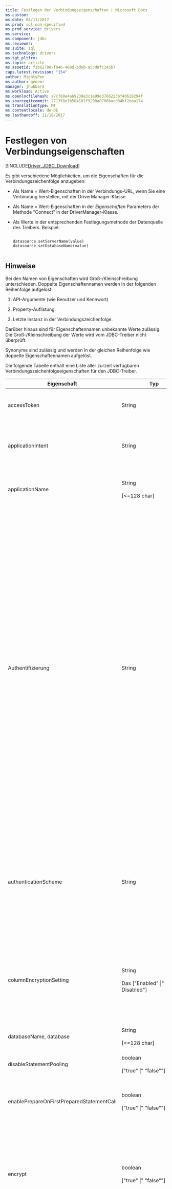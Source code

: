 ```yaml
---
title: Festlegen der Verbindungseigenschaften | Microsoft Docs
ms.custom: 
ms.date: 04/11/2017
ms.prod: sql-non-specified
ms.prod_service: drivers
ms.service: 
ms.component: jdbc
ms.reviewer: 
ms.suite: sql
ms.technology: drivers
ms.tgt_pltfrm: 
ms.topic: article
ms.assetid: f1b62700-f046-488d-bd6b-a5cd8fc345b7
caps.latest.revision: "154"
author: MightyPen
ms.author: genemi
manager: jhubbard
ms.workload: Active
ms.openlocfilehash: a7c789e4a69230e3c1e99e3766223bf40628294f
ms.sourcegitcommit: 2713f8e7b504101f9298a0706bacd84bf2eaa174
ms.translationtype: MT
ms.contentlocale: de-DE
ms.lasthandoff: 11/18/2017
---
```

# <a name="setting-the-connection-properties"></a>Festlegen von Verbindungseigenschaften
[!INCLUDE[Driver_JDBC_Download](../../includes/driver_jdbc_download.md)]

  Es gibt verschiedene Möglichkeiten, um die Eigenschaften für die Verbindungszeichenfolge anzugeben:  
  
-   Als Name = Wert-Eigenschaften in der Verbindungs-URL, wenn Sie eine Verbindung herstellen, mit der DriverManager-Klasse.  
  
-   Als Name = Wert-Eigenschaften in der *Eigenschaften* Parameters der Methode "Connect" in der DriverManager-Klasse.  
  
-   Als Werte in der entsprechenden Festlegungsmethode der Datenquelle des Treibers. Beispiel:  
  
    ```  
  
    datasource.setServerName(value)  
    datasource.setDatabaseName(value)  
  
    ```  
  
## <a name="remarks"></a>Hinweise  
 Bei den Namen von Eigenschaften wird Groß-/Kleinschreibung unterschieden. Doppelte Eigenschaftennamen werden in der folgenden Reihenfolge aufgelöst:  
  
1.  API-Argumente (wie Benutzer und Kennwort)  
  
2.  Property-Auflistung.  
  
3.  Letzte Instanz in der Verbindungszeichenfolge.  
  
 Darüber hinaus sind für Eigenschaftennamen unbekannte Werte zulässig. Die Groß-/Kleinschreibung der Werte wird vom JDBC-Treiber nicht überprüft.  
  
 Synonyme sind zulässig und werden in der gleichen Reihenfolge wie doppelte Eigenschaftennamen aufgelöst.  
  
 Die folgende Tabelle enthält eine Liste aller zurzeit verfügbaren Verbindungszeichenfolgeeigenschaften für den JDBC-Treiber.  
  
|Eigenschaft|Typ|Standardwert|Description|  
|--------------|----------|-------------|-----------------|  
|accessToken|String|NULL|Verwenden Sie diese Eigenschaft wird für die Verbindung mit einer SQL-Datenbank mithilfe eines Zugriffstokens. **AccessToken** können nicht mithilfe der Verbindungs-URL festgelegt werden.|  
|applicationIntent|String|ReadWrite|Deklariert den Arbeitsauslastungstyp der Anwendung beim Herstellen einer Verbindung mit einem Server. Mögliche Werte sind **ReadOnly** und **ReadWrite**. Weitere Informationen finden Sie unter [JDBC Driver-Unterstützung für hohe Verfügbarkeit, Wiederherstellung im Notfall](../../connect/jdbc/jdbc-driver-support-for-high-availability-disaster-recovery.md).|  
|applicationName|String<br /><br /> [<=128 char]|NULL|Der Anwendungsname bzw. "[!INCLUDE[jdbcNoVersion](../../includes/jdbcnoversion_md.md)]", wenn kein Name angegeben ist. Identifiziert die jeweilige Anwendung in verschiedenen [!INCLUDE[ssNoVersion](../../includes/ssnoversion_md.md)] -profilerstellungs- und Protokollierungstools.|  
|Authentifizierung|String|"NotSpecified"|Ab Microsoft JDBC Driver 6.0 für SQL Server, gibt dieser optionalen Eigenschaft an, welche SQL-Authentifizierungsmethode für Verbindung. Mögliche Werte sind **ActiveDirectoryIntegrated**, **ActiveDirectoryPassword**, **SqlPassword** und der standardmäßige **"NotSpecified"**.<br /><br /> Verwendung **ActiveDirectoryIntegrated** für die Verbindung mit einer SQL-Datenbank mithilfe der integrierten Windows-Authentifizierung.<br /><br /> Verwendung **ActiveDirectoryPassword** für die Verbindung mit einer SQL-Datenbank mit einem Azure AD-Prinzipalnamen und dem Kennwort.<br /><br /> Verwendung **SqlPassword** zur Verbindung mit einer SQL Server mit **Benutzername**/**Benutzer** und **Kennwort** Eigenschaften.<br /><br /> Verwendung **"NotSpecified"** Wenn keines dieser zwei Authentifizierungsmethoden erforderlich ist.<br /><br /> **Wichtig:** wenn Authentifizierung auf ActiveDirectoryIntegrated festgelegt ist, müssen die folgenden zwei Bibliotheken installiert werden: **SQLJDBC_AUTH. DLL** (verfügbar in der JDBC-Treiber-Paket) und Azure Active Directory-Authentifizierungsbibliothek für SQL Server (**ADALSQL. DLL**) ist in mehreren Sprachen verfügbar (x X86- und amd64) aus dem Downloadcenter unter [Microsoft Active Directory-Authentifizierungsbibliothek für Microsoft SQL Server](https://www.microsoft.com/en-us/download/details.aspx?id=48742). Der JDBC-Treiber unterstützt nur Version **1.0.2028.318 und höher** für die ADALSQL. DLL.<br /><br /> **Hinweis:** Wenn Authentifizierungseigenschaft ist festgelegt auf einen beliebigen Wert außer **"NotSpecified"**, verwendet der Treiber standardmäßig Secure Sockets Layer (SSL)-Verschlüsselung.<br /><br /> Informationen zum Konfigurieren von Azure Active Directory-Authentifizierung finden Sie auf [Herstellen einer Verbindung mit SQL-Datenbank durch Verwenden von Azure Active Directory-Authentifizierung](https://azure.microsoft.com/en-us/documentation/articles/sql-database-aad-authentication/).|  
|authenticationScheme|String|"NativeAuthentication"|Gibt an, welche Art der integrierten Sicherheit die Anwendung verwendet werden soll. Mögliche Werte sind **Java Kerberos** und der standardmäßige **NativeAuthentication**.<br /><br /> Bei Verwendung **AuthenticationScheme = Java Kerberos**, müssen Sie den vollqualifizierten Domänennamen (FQDN) angeben, der **ServerName** oder **ServerSpn** Eigenschaft. Andernfalls tritt ein Fehler auf (Server in Kerberos-Datenbank nicht gefunden).<br /><br /> Weitere Informationen zur Verwendung von **AuthenticationScheme**, finden Sie unter [mithilfe von integrierten Kerberos-Authentifizierung zum Herstellen einer Verbindung mit SQL Server](../../connect/jdbc/using-kerberos-integrated-authentication-to-connect-to-sql-server.md).|  
|columnEncryptionSetting|String<br /><br /> Das ["Enabled" &#124;" Disabled"]|Disabled|Legen Sie auf "Enabled" immer verschlüsselt (AE) Funktion Anfang mit Microsoft JDBC Driver 6.0 für SQL Server verwenden. Wenn AE aktiviert ist, werden vertrauliche Daten, die in verschlüsselten Datenbank-Spalten in SQL Server gespeichert sind, vom JDBC-Treiber transparent verschlüsselt und entschlüsselt.<br /><br /> Finden Sie unter [Using Always Encrypted mit dem JDBC-Treiber](../../connect/jdbc/using-always-encrypted-with-the-jdbc-driver.md) Weitere Details.<br /><br /> **Hinweis:** Always Encrypted ist mit SQL Server 2016 oder höher verfügbar.|  
|databaseName, database|String<br /><br /> [<=128 char]|NULL|Der Name der Datenbank, zu der eine Verbindung hergestellt werden soll. Ohne Angabe wird eine Verbindung zur Standarddatenbank erstellt.|  
|disableStatementPooling|boolean<br /><br /> ["true" &#124;" "false""]|true|Zurzeit wird lediglich der Wert "true" unterstützt. Wenn diese Eigenschaft auf "false" festgelegt wird, wird eine Ausnahme ausgegeben.|  
|enablePrepareOnFirstPreparedStatementCall|boolean<br /><br /> ["true" &#124;" "false""]|false|Wenn die erste Ausführung einer vorbereiteten Anweisung Sp_executesql aufrufen und eine Anweisung nicht vorbereitet werden, sobald die zweite Ausführung erfolgt, wird Sp_prepexec aufrufen und einem vorbereiteten Anweisungshandle tatsächlich setup wird diese Konfiguration auf "false" festgelegt ist.|
|encrypt|boolean<br /><br /> ["true" &#124;" "false""]|false|Legen Sie auf "true", um anzugeben, dass die [!INCLUDE[ssNoVersion](../../includes/ssnoversion_md.md)] für alle Daten, die zwischen dem Client und dem Server gesendet werden, wenn der Server ein Zertifikat installiert ist Secure Sockets Layer (SSL)-Verschlüsselung verwendet. Der Standardwert ist "false".<br /><br /> Ab Microsoft JDBC Driver 6.0 für SQL Server können Sie eine neue Verbindung die Einstellung "Authentifizierung", die SSL-Verschlüsselung in der Standardeinstellung verwendet besteht. Weitere Informationen finden Sie unter der Eigenschaft "Authentifizierung".|  
|failoverPartner|String|NULL|Der Name des Failoverservers, der in einer Datenbankspiegelungskonfiguration verwendet wird. Diese Eigenschaft wird bei einem Ausfall der Anfangsverbindung mit dem Prinzipalserver verwendet. Nachdem die Anfangsverbindung hergestellt wurde, wird diese Eigenschaft ignoriert. Diese Eigenschaft muss zusammen mit der databaseName-Eigenschaft verwendet werden.<br /><br /> **Hinweis:** der Treiber unterstützt nicht die Portnummer des Server-Instanz für die failoverpartnerinstanz als Teil der FailoverPartner-Eigenschaft in der Verbindungszeichenfolge angeben. Die Eigenschaften serverName, instanceName und portNumber der Prinzipalserverinstanz und die failoverPartner-Eigenschaft der Failoverpartnerinstanz können nicht in der gleichen Verbindungszeichenfolge angegeben werden.<br /><br /> Wenn Sie den Namen eines virtuellen Netzwerks im Angeben der **Server** Connection-Eigenschaft, können keine Datenbankspiegeln. Finden Sie unter [JDBC Driver-Unterstützung für hohe Verfügbarkeit, Wiederherstellung im Notfall](../../connect/jdbc/jdbc-driver-support-for-high-availability-disaster-recovery.md) für Weitere Informationen.|  
|FIPS|boolescher Wert ["" true "/" false ""]|"false"|Diese Eigenschaft sollte sein, für die Fips JVM aktiviert **"true"**.|
|fipsProvider|String|NULL|FIPS-Anbieter in JVM konfiguriert. Z. b. BCFIPS oder SunPKCS11 NSS.|
|gsscredential|org.ietf.jgss.GSSCredential|NULL|Ab Microsoft JDBC Driver 6.2 für SQL Server, können Anmeldeinformationen des Benutzers für die eingeschränkte Kerberos-Delegierung verwendet werden in dieser Eigenschaft übergeben werden. <BR/>Dies sollte verwendet werden, mit **"IntegratedSecurity"** als **"true"** und **Java Kerberos** **Authenticationscheme**.|
|hostNameInCertificate|String|NULL|Der Hostname, bei der Überprüfung verwendet werden die [!INCLUDE[ssNoVersion](../../includes/ssnoversion_md.md)] SSL-Zertifikat.<br /><br /> Wenn die HostNameInCertificate-Eigenschaft nicht angegeben oder auf Null gesetzt, wird die [!INCLUDE[jdbcNoVersion](../../includes/jdbcnoversion_md.md)] verwendet die **ServerName** -Eigenschaftenwert der Verbindungs-URL als Hostnamen zum Überprüfen der [!INCLUDE[ssNoVersion](../../includes/ssnoversion_md.md)] SSL-Zertifikat.<br /><br /> **Hinweis:** diese Eigenschaft wird verwendet, in Kombination mit der **verschlüsseln**/**Authentifizierung** Eigenschaften und die **"TrustServerCertificate"**Eigenschaft. Diese Eigenschaft wirkt sich auf die zertifikatsüberprüfung, wenn die Verbindung Secure Sockets Layer (SSL)-Verschlüsselung verwendet und die **"TrustServerCertificate"** auf "False" festgelegt ist. Stellen Sie sicher, dass den an übergebenen Wert **HostNameInCertificate** entspricht genau der allgemeine Name (CN) oder DNS-Namen in den Antragstellernamen alternativen (SAN) in das Serverzertifikat für eine SSL-Verbindung erfolgreich hergestellt werden kann. Weitere Informationen finden Sie unter [Grundlegendes zur SSL-Unterstützung](../../connect/jdbc/understanding-ssl-support.md).|  
|INSTANCENAME|String<br /><br /> [<=128 char]|NULL|Die [!INCLUDE[ssNoVersion](../../includes/ssnoversion_md.md)] Instanznamen für die Verbindung. Ohne Angabe wird eine Verbindung mit der Standardinstanz erstellt. Wenn "instanceName" und "port" angegeben werden, finden Sie nützliche Informationen in den Hinweisen für "port".<br /><br /> Wenn Sie den Namen eines virtuellen Netzwerks in angeben der **Server** Connection-Eigenschaft, können keine **InstanceName** Connection-Eigenschaft. Finden Sie unter [JDBC Driver-Unterstützung für hohe Verfügbarkeit, Wiederherstellung im Notfall](../../connect/jdbc/jdbc-driver-support-for-high-availability-disaster-recovery.md) für Weitere Informationen.|  
|integratedSecurity|boolean<br /><br /> ["true" &#124;" "false""]|false|Legen Sie auf "true", um anzugeben, dass die Windows-Anmeldeinformationen verwendeten [!INCLUDE[ssNoVersion](../../includes/ssnoversion_md.md)] auf Windows-Betriebssystemen. Wenn diese Eigenschaft auf "true" gesetzt ist, sucht der JDBC-Treiber im Cache für Anmeldeinformationen des lokalen Computers die Anmeldeinformationen, die bei der Anmeldung beim Computer oder Netzwerk angegeben wurden.<br /><br /> Klicken Sie auf "True" festgelegt ist (mit **Authenticationscheme = Java Kerberos**), um anzugeben, dass die Kerberos-Anmeldeinformationen verwendeten [!INCLUDE[ssNoVersion](../../includes/ssnoversion_md.md)]. Weitere Informationen zur Kerberos-Authentifizierung finden Sie unter [mithilfe von integrierten Kerberos-Authentifizierung zum Herstellen einer Verbindung mit SQL Server](../../connect/jdbc/using-kerberos-integrated-authentication-to-connect-to-sql-server.md). <br /><br /> Ist diese Eigenschaft auf "false" gesetzt, müssen Benutzername und Kennwort angegeben werden.| 
|jaasConfigurationName|String|SQLJDBCDriver|Ab Microsoft JDBC Driver 6.2 für SQL Server, kann jede Verbindung mit SQL Server eine eigenen Datei JAAS Login Configuration Kerberos-Verbindung hergestellt haben. Name der Anmeldung Konfigurationsdatei kann über diese Eigenschaft übergeben werden. <BR/> Standardmäßig legt Treiber Eigenschaft `useDefaultCcache = true` für IBM-JVMs und `useTicketCache = true` für andere JVMs.|
|keyStoreAuthentication|String|NULL| Ab Microsoft JDBC Driver 6.0 für SQL Server können diese Eigenschaft identifiziert welche Schlüsselspeicher nahtlos für die Verbindung mit Always Encrypted einrichten und einen Authentifizierungsmechanismus zur Authentifizierung beim Schlüsselspeicher bestimmt. Microsoft JDBC Driver 6.0 für SQL Server unterstützt das Festlegen von der Java-Schlüsselspeicher nahtlos mit dieser Eigenschaft, die für die Sie festlegen müssen "**KeyStoreAuthentication = JavaKeyStorePassword**". Beachten Sie, dass zur Verwendung dieser Eigenschaft Sie auch festlegen müssen der **KeyStoreLocation** und **KeyStoreSecret** Eigenschaften für die Java-Schlüsselspeicher. <br/><br/>Weitere Informationen finden Sie auf [Using Always Encrypted mit dem JDBC-Treiber](https://msdn.microsoft.com/library/mt591987%28v=sql.110%29.aspx?f=255&MSPPError=-2147217396). 
|keyStoreLocation|String|NULL|Wenn **KeyStoreAuthentication = JavaKeyStorePassword**, **KeyStoreLocation** Eigenschaft identifiziert den Pfad zur Java Keystore-Datei, die speichert den spaltenhauptschlüssel mit Always Encrypted verwendet werden soll Daten. Beachten Sie, dass der Pfad den Dateinamen Keystore enthalten muss.<br/><br/>Weitere Informationen finden Sie auf [Using Always Encrypted mit dem JDBC-Treiber](https://msdn.microsoft.com/library/mt591987%28v=sql.110%29.aspx?f=255&MSPPError=-2147217396).
|keyStoreSecret|String|NULL|Wenn **KeyStoreAuthentication = JavaKeyStorePassword**, **KeyStoreSecret** Eigenschaft identifiziert, das Kennwort für den Schlüsselspeicher als auch für den Schlüssel verwendet. Beachten Sie, dass für die Verwendung von Java-Schlüsselspeicher Keystore und das Kennwort für den Schlüssel identisch sein müssen.<br/><br/>Weitere Informationen finden Sie auf [Using Always Encrypted mit dem JDBC-Treiber](https://msdn.microsoft.com/library/mt591987%28v=sql.110%29.aspx?f=255&MSPPError=-2147217396).
|lastUpdateCount|boolean<br /><br /> ["true" &#124;" "false""]|true|Wenn der Wert dieser Eigenschaft auf "true" gesetzt ist, wird nur die letzte Updatezählung einer SQL-Anweisungen zurückgegeben, die an den Server übergeben wurde. Die Eigenschaft kann in einzelnen SELECT-, INSERT- oder DELETE-Anweisungen verwendet werden, wenn zusätzliche Updatezählungen von Servertriggern ignoriert werden sollen. Wenn diese Eigenschaft auf "false" gesetzt ist, werden alle Updatezählungen zurückgegeben, einschließlich der von Servertriggern.<br /><br /> **Hinweis:** diese Eigenschaft gilt nur, wenn er mit dient der [ExecuteUpdate](../../connect/jdbc/reference/executeupdate-method-sqlserverstatement.md) Methoden. Alle anderen führen Methoden Return alle Ergebnisse und updatezählungen. Diese Eigenschaft betrifft nur Updatezählungen, die von Servertriggern zurückgegeben werden. Sie betrifft keine Resultsets oder Fehler, die Folge der Ausführung eines Triggers sind.|  
|lockTimeout|int|-1|Die Wartezeit in Millisekunden, bevor die Datenbank ein Sperrtimeout meldet. Standardmäßig wird unendlich lang gewartet. Wird dieser Wert angegeben, wird er als Standardwert für alle Anweisungen der Verbindung verwendet. Beachten Sie, dass **Statement.setQueryTimeout()** kann verwendet werden, um das Timeout für bestimmte Anweisungen festzulegen. Der Wert kann auch 0 sein (keine Wartezeit).|  
|loginTimeout|int [0..65535]|15|Die Wartezeit in Sekunden, bevor der Treiber bei einem Verbindungsfehler ein Timeout meldet. Mit dem Wert 0 wird angegeben, dass das Timeout das Standardsystemtimeout ist, das standardmäßig auf 15 Sekunden festgelegt ist. Ein Wert ungleich 0 gibt die Wartezeit in Sekunden an, bevor der Treiber bei einem Verbindungsfehler ein Timeout meldet.<br /><br /> Wenn Sie den Namen eines virtuellen Netzwerks im Angeben der **Server** Connection-Eigenschaft, Sie sollten einen Timeoutwert von mindestens drei Minuten damit ausreichend Zeit für die Herstellung einer erfolgreich angeben. Finden Sie unter [JDBC Driver-Unterstützung für hohe Verfügbarkeit, Wiederherstellung im Notfall](../../connect/jdbc/jdbc-driver-support-for-high-availability-disaster-recovery.md) für Weitere Informationen.|  
|multiSubnetFailover|Boolean|false|Geben Sie immer **MultiSubnetFailover = "true"** beim Verbinden mit dem verfügbarkeitsgruppenlistener eine [!INCLUDE[ssSQL11](../../includes/sssql11_md.md)] verfügbarkeitsgruppe oder einer [!INCLUDE[ssSQL11](../../includes/sssql11_md.md)] Failoverclusterinstanz. **MultiSubnetFailover = True** konfiguriert [!INCLUDE[jdbcNoVersion](../../includes/jdbcnoversion_md.md)] Schnellere Erkennung und Verbindung mit dem (gerade) aktiven Server bereitstellen. Mögliche Werte sind true und false. Finden Sie unter [JDBC Driver-Unterstützung für hohe Verfügbarkeit, Wiederherstellung im Notfall](../../connect/jdbc/jdbc-driver-support-for-high-availability-disaster-recovery.md) für Weitere Informationen.<br /><br /> Sie können programmgesteuert zugreifen der **MultiSubnetFailover** -Verbindungseigenschaft mit [GetPropertyInfo](../../connect/jdbc/reference/getpropertyinfo-method-sqlserverdriver.md), [GetMultiSubnetFailover](../../connect/jdbc/reference/getmultisubnetfailover-method-sqlserverdatasource.md), und [ SetMultiSubnetFailover](../../connect/jdbc/reference/setmultisubnetfailover-method-sqlserverdatasource.md).<br /><br /> **Hinweis:** ab Microsoft JDBC Driver 6.0 für SQL Server-es nicht mehr erforderlich ist, Festlegen von MultiSubnetFailover auf "true", wenn eine Verbindung mit einem Verfügbarkeitsgruppenlistener herstellen. Eine neue Eigenschaft **TransparentNetworkIPResolution**, die Erkennung und Verbindung mit dem (gerade) aktiven Server bietet die standardmäßig aktiviert ist.|  
|packetSize|Int [-1 &#124; 0 &#124; 512..32767]|8000|Die Netzwerkpaketgröße in Byte, die für die Kommunikation mit SQL Server verwendet wird. Ein Wert von -1 gibt an, dass die Standardpaketgröße des Servers verwendet wird. Ein Wert von 0 gibt an, dass der Maximalwert verwendet wird, d. h. 32767. Wenn diese Eigenschaft auf einen Wert außerhalb des zulässigen Bereichs festgelegt wird, wird eine Ausnahme ausgelöst.<br /><br /> **Wichtig:** nicht empfehlenswert, die PacketSize-Eigenschaft verwenden, wenn die Verschlüsselung aktiviert ist (verschlüsseln = "true"). Andernfalls könnte der Treiber einen Verbindungsfehler auslösen. Weitere Informationen finden Sie unter der [SetPacketSize](../../connect/jdbc/reference/setpacketsize-method-sqlserverdatasource.md) Methode der [SQLServerDataSource](../../connect/jdbc/reference/sqlserverdatasource-class.md) Klasse.|  
|Kennwort|String<br /><br /> [<=128 char]|NULL|Das Datenbankkennwort, bei Verbindung mit SQL-Benutzer und Kennwort.<BR/>Diese Eigenschaft ist für Kerberos-Verbindung mit dem Prinzipalnamen und einem Kennwort, das Kennwort des Kerberos-Prinzipals festgelegt.|  
|portNumber, port|int [0..65535]|1433|Der Port, auf dem [!INCLUDE[ssNoVersion](../../includes/ssnoversion_md.md)] überwacht wird. Wird die Portnummer in der Verbindungszeichenfolge angegeben, erfolgt keine Anforderung an den SQL-Browser. Wenn "port" und "instanceName" angegeben werden, wird die Verbindung zum angegebenen Port hergestellt. Allerdings die **InstanceName** wird überprüft und ein Fehler wird ausgelöst, wenn sie den Port nicht übereinstimmt.<br /><br /> **Wichtig:** es wird empfohlen, immer die Portnummer angegeben werden, da dies sicherer als die Sqlbrowser ist.|  
|queryTimeout|int|0|Die Anzahl der Sekunden warten, bevor ein Timeout für eine Abfrage aufgetreten ist. Der Standardwert ist 0, d. unendliches Timeout h. an.|
|responseBuffering|String<br /><br /> ["full" &#124;" Adaptive"]|adaptive|Wenn diese Eigenschaft auf "adaptive" festgelegt ist, werden nach Bedarf so wenig Daten wie möglich gepuffert. Der Standardmodus ist "adaptiv".<br /><br /> Wenn diese Eigenschaft auf "full" festgelegt ist, wird das gesamte Resultset vom Server gelesen, wenn eine Anweisung ausgeführt wird.<br /><br /> **Hinweis:** nach dem Upgrade des JDBC-Treibers von Version 1.2, die standardmäßige wird Pufferverhalten "adaptive". Wenn Ihre Anwendung die Eigenschaft "ResponseBuffering" nie festgelegt wurde und Sie das Standardverhalten für Version 1.2 in der Anwendung beibehalten möchten, müssen Sie die ResponseBufferring-Eigenschaft auf "full" festlegen, in den Verbindungseigenschaften oder mit der [ SetResponseBuffering](../../connect/jdbc/reference/setresponsebuffering-method-sqlserverstatement.md) Methode der [SQLServerStatement](../../connect/jdbc/reference/sqlserverstatement-class.md) Objekt.|  
|selectMethod|String<br /><br /> ["direkt" &#124;" Cursor"]|Direkte|Wenn diese Eigenschaft auf "cursor" festgelegt wird, wird bei TYPE_FORWARD_ONLY- und CONCUR_READ_ONLY-Cursorn für jede Abfrage, die für die Verbindung erstellt wird, ein Datenbankcursor erstellt. Diese Eigenschaft ist normalerweise nur dann erforderlich, wenn die Anwendung sehr umfangreiche Resultsets generiert, die nicht vollständig in den Clientspeicher übernommen werden können. Wird diese Eigenschaft "cursor" eingestellt, wird nur eine begrenzte Anzahl von Resultsetzeilen in den Clientspeicher übernommen. Standardmäßig werden alle Resultsetzeilen in den Clientspeicher übernommen. Dieses Verhalten weist die höchste Leistung auf, wenn die Anwendung alle Zeilen verarbeitet.|  
|sendStringParametersAsUnicode|boolean<br /><br /> ["true" &#124;" "false""]|true|Wenn die **SendStringParametersAsUnicode** Eigenschaftensatz wird auf "True", Zeichenfolge, die Parameter im Unicode-Format an den Server gesendet werden.<br /><br /> Wenn die **SendStringParametersAsUnicode** Eigenschaft auf "False" festgelegt ist, werden Zeichenfolgenparameter im nicht-Unicode-Format wie ASCII/MBCS, sondern an den Server gesendet.<br /><br /> Der Standardwert für die **SendStringParametersAsUnicode** Eigenschaft ist "true".<br /><br /> **Hinweis:** der **SendStringParametersAsUnicode** Eigenschaft ist nur aktiviert, wenn einen Parameterwert mit gesendet **CHAR**, **VARCHAR**, oder **LONGVARCHAR** JDBC-Typen. Die neuen JDBC 4.0 nationaler Zeichensätze Methoden, z. B. die SetNString, SetNCharacterStream und SetNClob-Methode der [SQLServerPreparedStatement](../../connect/jdbc/reference/sqlserverpreparedstatement-class.md) und [SQLServerCallableStatement](../../connect/jdbc/reference/sqlservercallablestatement-class.md) Klassen, immer Senden Sie ihre Parameterwerte an den Server im Unicode-Format unabhängig von der Einstellung dieser Eigenschaft ein.<br /><br /> Für eine optimale Leistung mit der **CHAR**, **VARCHAR**, und **LONGVARCHAR** JDBC-Datentypen, eine Anwendung sollte Festlegen der  **SendStringParametersAsUnicode** -Eigenschaft auf "False", und Verwenden der SetString, SetCharacterStream und SetClob Methoden nicht nationale Zeichensätze die [SQLServerPreparedStatement](../../connect/jdbc/reference/sqlserverpreparedstatement-class.md) und [ SQLServerCallableStatement](../../connect/jdbc/reference/sqlservercallablestatement-class.md) Klassen.<br /><br /> Wenn die Anwendung legt die **SendStringParametersAsUnicode** Eigenschaft auf "false" verwendet eine Methode nicht nationale Zeichensätze, Zugriff auf Unicode-Daten auf der Serverseite Typen (z. B. **Nchar**, **Nvarchar** und **Ntext**), einige Daten verloren, wenn die Sortierung der Datenbank nicht die Zeichen im String-Parameter übergeben, indem Sie die Methode für nicht nationale Zeichensätze unterstützt.<br /><br /> Beachten Sie, dass eine Anwendung die SetNString SetNCharacterStream und SetNClob-Methoden für nationale Zeichensätze von verwenden, sollten die [SQLServerPreparedStatement](../../connect/jdbc/reference/sqlserverpreparedstatement-class.md) und [SQLServerCallableStatement](../../connect/jdbc/reference/sqlservercallablestatement-class.md) für Klassen die **NCHAR**, **NVARCHAR**, und **LONGNVARCHAR** JDBC-Datentypen.|  
|sendTimeAsDatetime|boolean<br /><br /> ["true" &#124;" "false""]|true|Diese Eigenschaft wurde hinzugefügt, [!INCLUDE[ssNoVersion](../../includes/ssnoversion_md.md)] JDBC Driver 3.0.<br /><br /> Bei "true", werden java.sql.Time-Werte als an den Server gesendet [!INCLUDE[ssNoVersion](../../includes/ssnoversion_md.md)] **"DateTime"** Werte.<br /><br /> Bei "false", werden java.sql.Time-Werte als an den Server gesendet [!INCLUDE[ssNoVersion](../../includes/ssnoversion_md.md)] **Zeit** Werte.<br /><br /> **SendTimeAsDatetime** können auch programmgesteuert geändert werden mit [SQLServerDataSource.setSendTimeAsDatetime](../../connect/jdbc/reference/setsendtimeasdatetime-method-sqlserverdatasource.md).<br /><br /> In künftigen Versionen kann sich der Standardwert für diese Eigenschaft ändern.<br /><br /> Weitere Informationen darüber, wie die [!INCLUDE[jdbcNoVersion](../../includes/jdbcnoversion_md.md)] konfiguriert java.sql.Time-Werte vor dem Senden an den Server, finden Sie unter [konfigurieren wie java.sql.Time-Werte werden an den Server gesendeten](../../connect/jdbc/configuring-how-java-sql-time-values-are-sent-to-the-server.md).|  
|serverName, server|String|NULL|Der Computer mit [!INCLUDE[ssNoVersion](../../includes/ssnoversion_md.md)].<br /><br /> Sie können auch den virtuellen Netzwerknamen angeben einer [!INCLUDE[ssHADR](../../includes/sshadr_md.md)] verfügbarkeitsgruppe. Finden Sie unter [JDBC Driver-Unterstützung für hohe Verfügbarkeit, Wiederherstellung im Notfall](../../connect/jdbc/jdbc-driver-support-for-high-availability-disaster-recovery.md) für Weitere Informationen.|  
|serverNameAsACE|boolean<br /><br /> ["true" &#124;" "false""]|false|Legen Sie, beginnend mit Microsoft JDBC Driver 6.0 für SQL Server, die Eigenschaft auf „true“ fest, um anzugeben, dass der Treiber für die Verbindung den Unicodeservernamen in eine ASCII-kompatible Codierung übersetzen soll (Punycode). Wenn diese Einstellung auf „false“ festgelegt ist, stellt der Treiber die Verbindung unter Verwendung des vom Benutzer bereitgestellten Servernamens her.<br /><br /> Finden Sie unter [internationale Features des JDBC-Treibers](../../connect/jdbc/international-features-of-the-jdbc-driver.md) Weitere Details.|  
|serverPreparedStatementDiscardThreshold|Integer|10|Steuert, wie viele ausstehenden vorbereitete Anweisung verwerfen Aktionen (Sp_unprepare) Blockierungsvorgang pro Verbindung bleiben können, bevor ein Aufruf an die ausstehende Handles auf dem Server Cleanup ausgeführt wird. Wenn die Einstellung < = 1 un-vorbereiten Aktionen werden sofort auf Schließen die vorbereitete Anweisung ausgeführt werden. Wenn sie, um festgelegt ist > 1, die diese Aufrufe im Batch zusammen um Sp_unprepare zu häufig aufrufen verbundenen Aufwand zu vermeiden.|
|serverSpn|String|NULL|Ab dem Microsoft JDBC Driver 4.2 für SQL Server kann diese optionale Eigenschaft verwendet werden, um den Dienstprinzipalnamen (Service Principal Name, SPN) für eine Java-Kerberos-Verbindung anzugeben.  Es dient in Verbindung mit **AuthenticationScheme**.<br /><br /> Um den SPN angeben, kann es in Form von: "MSSQLSvc/fqdn:port@REALM", in dem Fqdn ist der vollständig qualifizierte Domänenname, Port ist die Portnummer und Bereich ist die Kerberos-Bereich des SQL-Servers in Großbuchstaben.<br /><br /> Hinweis: die @REALM ist optional, wenn der Standardbereich des Clients (gemäß der Kerberos-Konfiguration) die Kerberos-Bereich für den SQL Server identisch ist.<br /><br /> Weitere Informationen zur Verwendung von **ServerSpn** mit Java Kerberos finden Sie unter [mithilfe von integrierten Kerberos-Authentifizierung zum Herstellen einer Verbindung mit SQL Server](../../connect/jdbc/using-kerberos-integrated-authentication-to-connect-to-sql-server.md).|  
|socketTimeout|int|0|Die Anzahl der Millisekunden, die gewartet wird, bevor auf ein Socket ist ein Timeout aufgetreten ist, gelesen oder übernehmen. Der Standardwert ist 0, d. unendliches Timeout h. an.|
|TransparentNetworkIPResolution|boolean<br /><br /> ["true" &#124;" "false""]|true|Ab Microsoft JDBC Driver 6.0 für SQL Server diese Eigenschaft TransparentNetworkIPResolution, bietet schnellere Erkennung und Verbindung mit dem (gerade) aktiven Server. Mögliche Werte sind "true" und "false" Wert "true" als Standardwert.<br /><br /> Microsoft JDBC Driver 6.0 für SQL Server, eine Anwendung mussten legen Sie die Verbindungszeichenfolge einschließen "MultiSubnetFailover = True", um anzugeben, dass eine Verbindung mit einer AlwaysOn-Verfügbarkeitsgruppe hergestellt wurde. Ohne die MultiSubnetFailover-Schlüsselwort Verbindung auf "true" festlegen, kann eine Anwendung einen Timeout auftreten, beim Herstellen einer Verbindung mit einer AlwaysOn-Verfügbarkeitsgruppe. Ab Microsoft JDBC Driver 6.0 für SQL Server, muss eine Anwendung nicht MultiSubnetFailover auf mehr "true" festgelegt. <br /><br />**Hinweis:** beim TransparentNetworkIPResolution = "true", der erste Verbindungsversuch verwendet-500 ms als Timeout. Alle nachfolgenden gibt verwenden dieselbe Timeoutlogik wie durch die MultiSubnetFailover-Eigenschaft verwendet.|  
|trustServerCertificate|boolean<br /><br /> ["true" &#124;" "false""]|false|Legen Sie auf "true", um anzugeben, dass die [!INCLUDE[jdbcNoVersion](../../includes/jdbcnoversion_md.md)] kann nicht überprüft werden die [!INCLUDE[ssNoVersion](../../includes/ssnoversion_md.md)] SSL-Zertifikat.<br /><br /> Bei "true", die [!INCLUDE[ssNoVersion](../../includes/ssnoversion_md.md)] SSL-Zertifikat wird automatisch vertraut, wenn die Kommunikationsschicht mit SSL verschlüsselt ist.<br /><br /> Bei "false", die [!INCLUDE[jdbcNoVersion](../../includes/jdbcnoversion_md.md)] wird das SSL-Serverzertifikat überprüfen. Wenn bei der Überprüfung des Serverzertifikats ein Fehler auftritt, löst der Treiber einen Fehler aus und trennt die Verbindung. Der Standardwert ist "false". Stellen Sie sicher, dass den an übergebenen Wert **ServerName** entspricht genau der allgemeine Name (CN) oder DNS-Namen in den alternativen Antragstellernamen des Serverzertifikats für eine SSL-Verbindung erfolgreich hergestellt werden kann. Weitere Informationen finden Sie unter [Grundlegendes zur SSL-Unterstützung](../../connect/jdbc/understanding-ssl-support.md).<br /><br /> **Hinweis:** diese Eigenschaft wird verwendet, in Kombination mit der **verschlüsseln**/**Authentifizierung** Eigenschaften. Diese Eigenschaft wirkt sich nur auf die Server Überprüfung des SSL-Zertifikat aus, wenn die Verbindung eine SSL-Verschlüsselung verwendet.|  
|trustStore|String|NULL|Der Pfad (einschließlich Dateiname) zur trustStore-Zertifikatsdatei. Die trustStore-Datei enthält die Liste der Zertifikate, denen der Client vertraut.<br /><br /> Wenn diese Eigenschaft nicht angegeben oder auf NULL festgelegt ist, verwendet der Treiber die Suchregeln der Trust-Manager-Factory, um den zu verwendenden Zertifikatspeicher zu ermitteln.<br /><br /> **Der Standard-SunX509 TrustManagerFactory versucht, die vertrauenswürdige Informationen in der folgenden Suchreihenfolge zu suchen:**<br /><br /> Eine von der Java Virtual Machine (JVM)-Systemeigenschaft "javax.net.ssl.trustStore" angegebene Datei<br /><br /> "\<Java-Home >/Lib/Security/Jssecacerts" Datei.<br /><br /> "\<Java-Home >/Lib/Security/Cacerts" Datei.<br /><br /> <br /><br /> Weitere Informationen finden Sie unter der Dokumentation SUNX509 TrustManager-Schnittstelle auf der Sun Microsystems-Website.<br /><br /> **Hinweis:** dieser Eigenschaft wirkt sich nur auf das Zertifikat Suche nach TrustStore für, wenn die Verbindung eine SSL-Verschlüsselung verwendet und die **"TrustServerCertificate"** Eigenschaft auf "False" festgelegt ist.|  
|trustStorePassword|String|NULL|Das Kennwort, das zum Überprüfen der Integrität der trustStore-Daten verwendet wird.<br /><br /> Wenn die trustStore-Eigenschaft festgelegt ist, die trustStorePassword-Eigenschaft jedoch nicht festgelegt wurde, wird die Integrität von "trustStore" nicht überprüft.<br /><br /> Wenn die trustStore-Eigenschaft und die trustStorePassword-Eigenschaft nicht angegeben wurden, verwendet der Treiber die JVM-Systemeigenschaften "javax.net.ssl.trustStore" und "javax.net.ssl.trustStorePassword". Wenn die Systemeigenschaft „javax.net.ssl.trustStorePassword“ nicht angegeben ist, wird die Integrität von „trustStore“ nicht überprüft.<br /><br /> Wenn die trustStore-Eigenschaft nicht festgelegt ist, die trustStorePassword-Eigenschaft jedoch festgelegt ist, verwendet der JDBC-Treiber die von „javax.net.ssl.trustStore“ angegebene Datei als Vertrauensspeicher, und die Integrität des Vertrauensspeichers wird mithilfe des angegebenen „trustStorePassword“ überprüft. Dies kann erforderlich sein, wenn in der Clientanwendung das Kennwort nicht in der JVM-Systemeigenschaft gespeichert werden soll.<br /><br /> **Hinweis:** die TrustStorePassword-Eigenschaft wirkt sich nur auf das Zertifikat Suche nach TrustStore für, wenn die Verbindung SSL-Verbindung verwendet und die **"TrustServerCertificate"** Eigenschaft auf "False" festgelegt ist.|  
|trustStoreType|String|JKS|Für FIPS-Modus Trust Store Mengentyp PKCS12 oder Typ von FIPS-Anbieter definiert.|
|userName, user|String<br /><br /> [<=128 char]|NULL|Dem Datenbankbenutzer, bei Verbindung mit SQL-Benutzer und Kennwort.<BR/>Diese Eigenschaft ist für Kerberos-Verbindung mit dem Prinzipalnamen und einem Kennwort zu Kerberos-Prinzipalname festgelegt.|  
|workstationID|String<br /><br /> [<=128 char]|\<leere Zeichenfolge >|Die ID der Arbeitsstation. Zur Identifizierung der bestimmten Arbeitsstation in den verschiedenen [!INCLUDE[ssNoVersion](../../includes/ssnoversion_md.md)] -profilerstellungs- und Protokollierungstools. Wenn keine Angabe erfolgt, die \<leere Zeichenfolge > verwendet wird.|  
|xopenStates|boolean<br /><br /> ["true" &#124;" "false""]|false|Legen Sie diese Eigenschaft auf "true" fest, um anzugeben, dass der Treiber in Ausnahmen XOPEN-kompatible Statuscodes zurückgibt. Standardmäßig werden SQL 99-Statuscodes zurückgegeben.|  

> [!NOTE]  
>  Die [!INCLUDE[jdbcNoVersion](../../includes/jdbcnoversion_md.md)] akzeptiert die standardmäßigen Serverwerte für Verbindungseigenschaften, außer "ANSI_DEFAULTS" und "IMPLICIT_TRANSACTIONS". Die [!INCLUDE[jdbcNoVersion](../../includes/jdbcnoversion_md.md)] wird automatisch auf ON "ANSI_DEFAULTS" und "IMPLICIT_TRANSACTIONS" auf OFF.  

> [!Note]
> Wichtig: Wenn Authentifizierung auf ActiveDirectoryPassword festgelegt ist, die folgende Bibliothek müssen in Classpath enthalten sein: [Azure-Active Directory-Bibliothek-für-Java](https://github.com/AzureAD/azure-activedirectory-library-for-java). Es befinden sich auf [Maven-Repository](https://mvnrepository.com/artifact/com.microsoft.azure/adal4j). Die einfachste Methode zum Herunterladen der Bibliothek und seine Abhängigkeiten verwendet Maven: 
 >1. Installieren Sie zunächst Maven auf Ihrem system 
 >2. Wechseln Sie zu der [GitHub-Seite](https://github.com/Microsoft/mssql-jdbc) des Treibers
 >3. Laden Sie die Datei pom.xml
 >4. Führen Sie den folgenden Maven-Befehl zum Herunterladen der Bibliothek und seine Abhängigkeiten: Mvn Abhängigkeit: der Kopiervorgang-Abhängigkeiten
  
## <a name="see-also"></a>Siehe auch  
 [Verbinden von SQL Server mit dem JDBC-Treiber](../../connect/jdbc/connecting-to-sql-server-with-the-jdbc-driver.md)  
 [FIPS-Modus](../../connect/jdbc/fips-mode.md)
  
  
